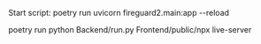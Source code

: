 Start script: poetry run uvicorn fireguard2.main:app --reload


poetry run python Backend/run.py
Frontend/public/npx live-server
